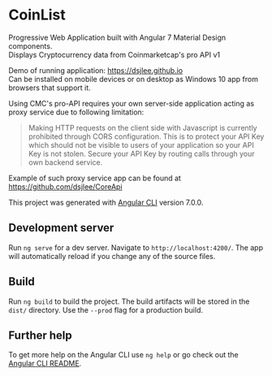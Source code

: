 # CoinList
Progressive Web Application built with Angular 7 Material Design components. <br>
Displays Cryptocurrency data from Coinmarketcap's pro API v1

Demo of running application: https://dsjlee.github.io <br>
Can be installed on mobile devices or on desktop as Windows 10 app from browsers that support it.

Using CMC's pro-API requires your own server-side application acting as proxy service due to following limitation:

>Making HTTP requests on the client side with Javascript is currently prohibited through CORS configuration. This is to protect your API Key which should not be visible to users of your application so your API Key is not stolen. Secure your API Key by routing calls through your own backend service.

Example of such proxy service app can be found at https://github.com/dsjlee/CoreApi


This project was generated with [Angular CLI](https://github.com/angular/angular-cli) version 7.0.0.

## Development server

Run `ng serve` for a dev server. Navigate to `http://localhost:4200/`. The app will automatically reload if you change any of the source files.

## Build

Run `ng build` to build the project. The build artifacts will be stored in the `dist/` directory. Use the `--prod` flag for a production build.

## Further help

To get more help on the Angular CLI use `ng help` or go check out the [Angular CLI README](https://github.com/angular/angular-cli/blob/master/README.md).
